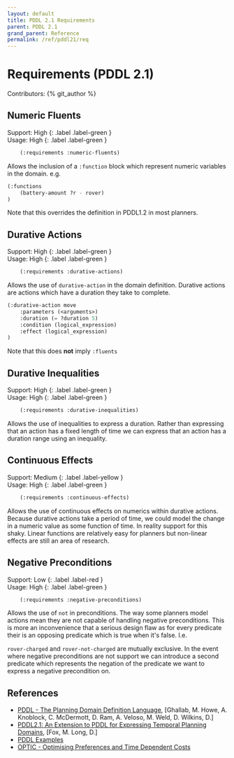```yaml
---
layout: default
title: PDDL 2.1 Requirements
parent: PDDL 2.1
grand_parent: Reference
permalink: /ref/pddl21/req
---
```

# Requirements (PDDL 2.1)

Contributors: {% git_author %}

## Numeric Fluents

Support: High
{: .label .label-green }  
Usage: High
{: .label .label-green }

```cl
    (:requirements :numeric-fluents)
```

Allows the inclusion of a `:function` block which represent numeric variables in the domain. e.g.

```cl
(:functions
    (battery-amount ?r - rover)
)
```

Note that this overrides the definition in PDDL1.2 in most planners.

## Durative Actions

Support: High
{: .label .label-green }  
Usage: High
{: .label .label-green }

```cl
    (:requirements :durative-actions)
```

Allows the use of `durative-action` in the domain definition. Durative actions are actions which have a duration they take to complete.

```cl
(:durative-action move
    :parameters (<arguments>)
    :duration (= ?duration 5)
    :condition (logical_expression)
    :effect (logical_expression)
)
```

Note that this does **not** imply `:fluents`

## Durative Inequalities

Support: High
{: .label .label-green }  
Usage: High
{: .label .label-green }

```cl
    (:requirements :durative-inequalities)
```

Allows the use of inequalities to express a duration. Rather than expressing that an action has a fixed length of time we can express that an action has a duration range using an inequality.

## Continuous Effects

Support: Medium
{: .label .label-yellow }  
Usage: High
{: .label .label-green }

```cl
    (:requirements :continuous-effects)
```

Allows the use of continuous effects on numerics within durative actions. Because durative actions take a period of time, we could model the change in a numeric value as some function of time. In reality support for this shaky. Linear functions are relatively easy for planners but non-linear effects are still an area of research.

## Negative Preconditions

Support: Low
{: .label .label-red }  
Usage: High
{: .label .label-green }

```cl
    (:requirements :negative-preconditions)
```

Allows the use of `not` in preconditions. The way some planners model actions mean they are not capable of handling negative preconditions. This is more an inconvenience that a serious design flaw as for every predicate their is an opposing predicate which is true when it's false. I.e.

`rover-charged` and `rover-not-charged` are mutually exclusive. In the event where negative preconditions are not support we can introduce a second predicate which represents the negation of the predicate we want to express a negative precondition on.

## References

- [PDDL - The Planning Domain Definition Language](http://www.cs.cmu.edu/~mmv/planning/readings/98aips-PDDL.pdf), [Ghallab, M. Howe, A. Knoblock, C. McDermott, D. Ram, A. Veloso, M. Weld, D. Wilkins, D.]
- [PDDL2.1: An Extension to PDDL for Expressing Temporal Planning Domains](https://jair.org/index.php/jair/article/view/10352/24759), [Fox, M. Long, D.]
- [PDDL Examples](https://github.com/yarox/pddl-examples)
- [OPTIC - Optimising Preferences and Time Dependent Costs](https://nms.kcl.ac.uk/planning/software/optic.html)